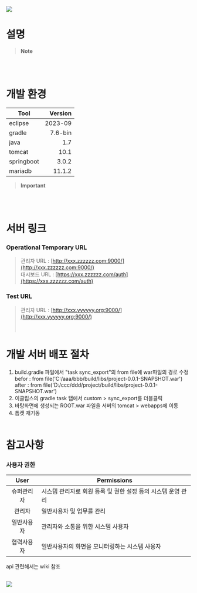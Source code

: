 <img src="https://capsule-render.vercel.app/api?type=waving&color=BDBDC8&height=100&section=header" />

<!-- 프로젝트에 대한 요약 설명 및 연계 서비스나 동작에 대한 설명을 작성합니다. -->
# 설명
> **Note**
>
> 
<br><br>

<!-- 프로젝트 개발 환경 구성 방법에 대한 설명과 실행 방법등 중요사항을 작성합니다. -->
# 개발 환경
| Tool | Version |
|-----|-----:|
| eclipse        | 2023-09        |
| gradle         | 7.6-bin        |
| java           | 1.7            |
| tomcat         | 10.1           |
| springboot     | 3.0.2          |
| mariadb        | 11.1.2         |
> **Important**
>
> 
<br><br>


<!-- 웹페이지가 있는 서비스의 경우에 한하여 운영,테스트,개발 환경별로 접근 링크를 작성합니다. -->
# 서버 링크
### Operational Temporary URL
> 관리자 URL : [http://xxx.zzzzzz.com:9000/](http://xxx.zzzzzz.com:9000/)  
> 대시보드 URL : [https://xxx.zzzzzz.com/auth](https://xxx.zzzzzz.com/auth)  
### Test URL
> 관리자 URL : [http://xxx.yyyyyy.org:9000/](http://xxx.yyyyyy.org:9000/)  
<br><br>

<!-- 소스를 개발 서버에 배포하는 과정 또는 방법을 작성하여 줍니다. -->
# 개발 서버 배포 절차
1. build.gradle 파일에서 "task sync_export"의 from file에 war파일의 경로 수정  
befor : from file('C:/aaa/bbb/build/libs/project-0.0.1-SNAPSHOT.war')  
after : from file('D:/ccc/ddd/project/build/libs/project-0.0.1-SNAPSHOT.war')  
2. 이클립스의 gradle task 탭에서 custom > sync_export를 더블클릭
3. 바탕화면에 생성되는 ROOT.war 파일을 서버의 tomcat > webapps에 이동
4. 톰캣 재기동
<br><br>

<!-- 서비스 내용 관련 보안에 이슈가 없는 내용을 작성하여 줍니다. -->
# 참고사항
### 사용자 권한
| User | Permissions |
|:-----:|-----|
| 슈퍼관리자 | 시스템 관리자로 회원 등록 및 권한 설정 등의 시스템 운영 관리 |
| 관리자 | 일반사용자 및 업무를 관리 |
| 일반사용자 | 관리자와 소통을 위한 시스템 사용자 |
| 협력사용자 | 일반사용자의 화면을 모니터링하는 시스템 사용자 |

api 관련해서는 wiki 참조
<br><br>



<img src="https://capsule-render.vercel.app/api?type=waving&color=BDBDC8&height=100&section=footer" />

